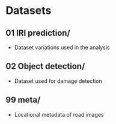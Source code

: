 # Datasets

## 01 IRI prediction/
- Dataset variations used in the analysis 

## 02 Object detection/
- Dataset used for damage detection

## 99 meta/
- Locational metadata of road images